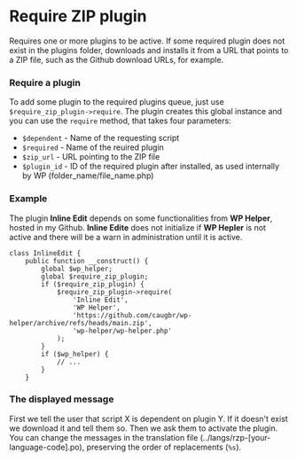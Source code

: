 ﻿# Require ZIP plugin
Requires one or more plugins to be active. If some required plugin does not exist in the plugins folder, downloads and installs it from a URL that points to a ZIP file, such as the Github download URLs, for example.

### Require a plugin
To add some plugin to the required plugins queue, just use `$require_zip_plugin->require`. The plugin creates this global instance and you can use the `require` method, that takes four parameters:

- `$dependent` - Name of the requesting script
- `$required` - Name of the reuired plugin
- `$zip_url` - URL pointing to the ZIP file
- `$plugin_id` - ID of the required plugin after installed, as used internally by WP (folder_name/file_name.php)

### Example
The plugin **Inline Edit** depends on some functionalities from **WP Helper**, hosted in my Github. **Inline Edite** does not initialize if **WP Hepler** is not active and there will be a warn in administration until it is active.

    class InlineEdit {
        public function __construct() {
	        global $wp_helper;
	        global $require_zip_plugin;
	        if ($require_zip_plugin) {
	            $require_zip_plugin->require(
	                'Inline Edit', 
	                'WP Helper', 
	                'https://github.com/caugbr/wp-helper/archive/refs/heads/main.zip', 
	                'wp-helper/wp-helper.php'
	            );
	        }
	        if ($wp_helper) {
	            // ...
	        }
	    }

### The displayed message
First we tell the user that script X is dependent on plugin Y. If it doesn't exist we download it and tell them so. Then we ask them to activate the plugin.
You can change the messages in the translation file (../langs/rzp-[your-language-code].po), preserving the order of replacements (`%s`).
